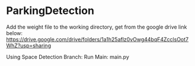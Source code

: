 # ParkingDetection
Add the weight file to the working directory, get from the google drive link below:
https://drive.google.com/drive/folders/1a1h25aflz0vOwg44bqF4ZcclsOot7WhZ?usp=sharing

Using Space Detection Branch:
Run Main: main.py

